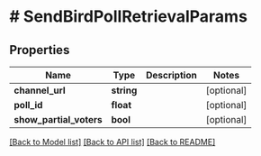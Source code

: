 # # SendBirdPollRetrievalParams

## Properties

Name | Type | Description | Notes
------------ | ------------- | ------------- | -------------
**channel_url** | **string** |  | [optional]
**poll_id** | **float** |  | [optional]
**show_partial_voters** | **bool** |  | [optional]

[[Back to Model list]](../../README.md#models) [[Back to API list]](../../README.md#endpoints) [[Back to README]](../../README.md)
